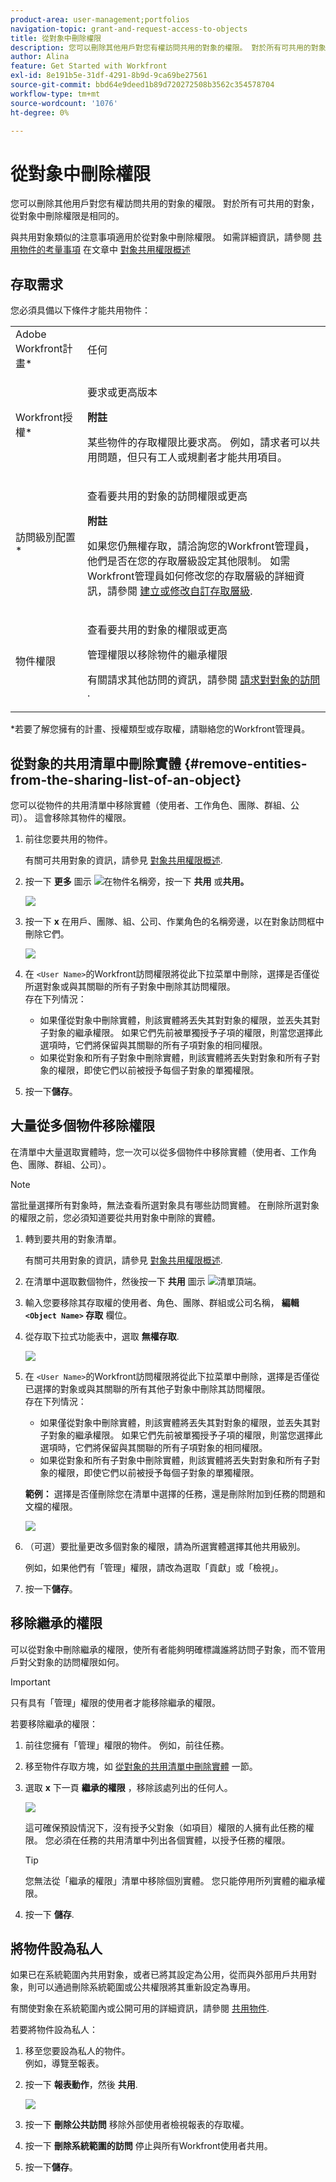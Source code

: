 ```yaml
---
product-area: user-management;portfolios
navigation-topic: grant-and-request-access-to-objects
title: 從對象中刪除權限
description: 您可以刪除其他用戶對您有權訪問共用的對象的權限。 對於所有可共用的對象，從對象中刪除權限是相同的。
author: Alina
feature: Get Started with Workfront
exl-id: 8e191b5e-31df-4291-8b9d-9ca69be27561
source-git-commit: bbd64e9deed1b89d720272508b3562c354578704
workflow-type: tm+mt
source-wordcount: '1076'
ht-degree: 0%

---
```


# 從對象中刪除權限

您可以刪除其他用戶對您有權訪問共用的對象的權限。 對於所有可共用的對象，從對象中刪除權限是相同的。 

與共用對象類似的注意事項適用於從對象中刪除權限。 如需詳細資訊，請參閱 [共用物件的考量事項](../../workfront-basics/grant-and-request-access-to-objects/sharing-permissions-on-objects-overview.md#consider) 在文章中 [對象共用權限概述](../../workfront-basics/grant-and-request-access-to-objects/sharing-permissions-on-objects-overview.md)

## 存取需求

<!--drafted for P&P:

<table style="table-layout:auto"> 
 <col> 
 <col> 
 <tbody> 
  <tr> 
   <td role="rowheader">Adobe Workfront plan*</td> 
   <td> <p>Any </p> </td> 
  </tr> 
  <tr> 
   <td role="rowheader">Workfront license*</td> 
   <td> <p>Current license: Contributor or higher</p>
   Or  
   <p>Legacy license: Request or higher</p>
   <p><b>NOTE</b></p>

   <p>Some objects require a higher access than Request. </p>
   
   <p>For example, for the current license, a Contributor can share issues, but only Standard-license users can share a project.</p>
   
   <p>For the legacy license, a Requestor can share issues, but only Workers or Planners can share a project.</p> 
   </td> 
  </tr> 
  <tr> 
   <td role="rowheader">Access level configurations*</td> 
   <td> <p>View access or higher to the objects you want to share</p> <p><b>NOTE</b>
   
   If you still don't have access, ask your Workfront administrator if they set additional restrictions in your access level. For information on how a Workfront administrator can modify your access level, see <a href="../../administration-and-setup/add-users/configure-and-grant-access/create-modify-access-levels.md" class="MCXref xref">Create or modify custom access levels</a>.</p> </td> 
  </tr> 
  <tr> 
   <td role="rowheader">Object permissions</td> 
   <td> <p>View permissions or higher to the objects you want to share</p> <p>Manage permissions to remove inherited permissions on objects</p> <p>For information on requesting additional access, see <a href="../../workfront-basics/grant-and-request-access-to-objects/request-access.md" class="MCXref xref">Request access to objects </a>.</p> </td> 
  </tr> 
 </tbody> 
</table>
-->

您必須具備以下條件才能共用物件：

<table style="table-layout:auto"> 
 <col> 
 <col> 
 <tbody> 
  <tr> 
   <td role="rowheader">Adobe Workfront計畫*</td> 
   <td> <p>任何 </p> </td> 
  </tr> 
  <tr> 
   <td role="rowheader">Workfront授權*</td> 
   <td> <p>要求或更高版本</p>
   <p><b>附註</b></p>

某些物件的存取權限比要求高。 例如，請求者可以共用問題，但只有工人或規劃者才能共用項目。

</td> 
  </tr> 
  <tr> 
   <td role="rowheader">訪問級別配置*</td> 
   <td> <p>查看要共用的對象的訪問權限或更高</p> <p><b>附註</b>

如果您仍無權存取，請洽詢您的Workfront管理員，他們是否在您的存取層級設定其他限制。 如需Workfront管理員如何修改您的存取層級的詳細資訊，請參閱 <a href="../../administration-and-setup/add-users/configure-and-grant-access/create-modify-access-levels.md" class="MCXref xref">建立或修改自訂存取層級</a>.</p> </td>
</tr> 
  <tr> 
   <td role="rowheader">物件權限</td> 
   <td> <p>查看要共用的對象的權限或更高</p> <p>管理權限以移除物件的繼承權限</p> <p>有關請求其他訪問的資訊，請參閱 <a href="../../workfront-basics/grant-and-request-access-to-objects/request-access.md" class="MCXref xref">請求對對象的訪問 </a>.</p> </td> 
  </tr> 
 </tbody> 
</table>

&#42;若要了解您擁有的計畫、授權類型或存取權，請聯絡您的Workfront管理員。

## 從對象的共用清單中刪除實體 {#remove-entities-from-the-sharing-list-of-an-object}

您可以從物件的共用清單中移除實體（使用者、工作角色、團隊、群組、公司）。 這會移除其物件的權限。

1. 前往您要共用的物件。

   有關可共用對象的資訊，請參見 [對象共用權限概述](../../workfront-basics/grant-and-request-access-to-objects/sharing-permissions-on-objects-overview.md).

1. 按一下 **更多** 圖示 ![](assets/more-icon.png)在物件名稱旁，按一下 **共用** 或&#x200B;**共用。**

   ![](assets/share-a-document-350x160.png)

1. 按一下 **x** 在用戶、團隊、組、公司、作業角色的名稱旁邊，以在對象訪問框中刪除它們。

   ![](assets/remove-permissions-on-project-nwe-350x479.png)

1. 在 `<User Name>`的Workfront訪問權限將從此下拉菜單中刪除，選擇是否僅從所選對象或與其關聯的所有子對象中刪除其訪問權限。\
   存在下列情況：

   * 如果僅從對象中刪除實體，則該實體將丟失其對對象的權限，並丟失其對子對象的繼承權限。 如果它們先前被單獨授予子項的權限，則當您選擇此選項時，它們將保留與其關聯的所有子項對象的相同權限。 
   * 如果從對象和所有子對象中刪除實體，則該實體將丟失對對象和所有子對象的權限，即使它們以前被授予每個子對象的單獨權限。 

1. 按一下&#x200B;**儲存**。

## 大量從多個物件移除權限

在清單中大量選取實體時，您一次可以從多個物件中移除實體（使用者、工作角色、團隊、群組、公司）。 

>[!NOTE]
>
>當批量選擇所有對象時，無法查看所選對象具有哪些訪問實體。 在刪除所選對象的權限之前，您必須知道要從共用對象中刪除的實體。

1. 轉到要共用的對象清單。

   有關可共用對象的資訊，請參見 [對象共用權限概述](../../workfront-basics/grant-and-request-access-to-objects/sharing-permissions-on-objects-overview.md).

1. 在清單中選取數個物件，然後按一下 **共用** 圖示 ![](assets/share-icon.png)清單頂端。
1. 輸入您要移除其存取權的使用者、角色、團隊、群組或公司名稱， **編輯 `<Object Name>` 存取** 欄位。
1. 從存取下拉式功能表中，選取 **無權存取**.

   ![](assets/no-access-option-removing-permissions-bulk-tasks-nwe-350x166.png)

1. 在 `<User Name>`的Workfront訪問權限將從此下拉菜單中刪除，選擇是否僅從已選擇的對象或與其關聯的所有其他子對象中刪除其訪問權限。\
   存在下列情況：

   * 如果僅從對象中刪除實體，則該實體將丟失其對對象的權限，並丟失其對子對象的繼承權限。 如果它們先前被單獨授予子項的權限，則當您選擇此選項時，它們將保留與其關聯的所有子項對象的相同權限。 
   * 如果從對象和所有子對象中刪除實體，則該實體將丟失對對象和所有子對象的權限，即使它們以前被授予每個子對象的單獨權限。

   **範例：** 選擇是否僅刪除您在清單中選擇的任務，還是刪除附加到任務的問題和文檔的權限。

   ![](assets/remove-permissions-bulk-drop-down-for-attached-objects-nwe-350x96.png)

1. （可選）要批量更改多個對象的權限，請為所選實體選擇其他共用級別。

   例如，如果他們有「管理」權限，請改為選取「貢獻」或「檢視」。

1. 按一下&#x200B;**儲存**。

## 移除繼承的權限

可以從對象中刪除繼承的權限，使所有者能夠明確標識誰將訪問子對象，而不管用戶對父對象的訪問權限如何。

>[!IMPORTANT]
>
>只有具有「管理」權限的使用者才能移除繼承的權限。

若要移除繼承的權限：

1. 前往您擁有「管理」權限的物件。 例如，前往任務。
1. 移至物件存取方塊，如 [從對象的共用清單中刪除實體](#remove-entities-from-the-sharing-list-of-an-object) 一節。
1. 選取 **x** 下一頁 **繼承的權限** ，移除該處列出的任何人。

   ![](assets/remove-inherited-permissions-on-project-nwe-350x475.png)

   這可確保預設情況下，沒有授予父對象（如項目）權限的人擁有此任務的權限。 您必須在任務的共用清單中列出各個實體，以授予任務的權限。

   >[!TIP]
   >
   >您無法從「繼承的權限」清單中移除個別實體。 您只能停用所列實體的繼承權限。

1. 按一下 **儲存**. 

## 將物件設為私人

如果已在系統範圍內共用對象，或者已將其設定為公用，從而與外部用戶共用對象，則可以通過刪除系統範圍或公共權限將其重新設定為專用。 

有關使對象在系統範圍內或公開可用的詳細資訊，請參閱 [共用物件](../../workfront-basics/grant-and-request-access-to-objects/share-an-object.md).

若要將物件設為私人：

1. 移至您要設為私人的物件。\
   例如，導覽至報表。
1. 按一下 **報表動作**，然後 **共用**.

   ![](assets/report-permissions-make-private-nwe-350x477.png)

1. 按一下 **刪除公共訪問** 移除外部使用者檢視報表的存取權。
1. 按一下 **刪除系統範圍的訪問** 停止與所有Workfront使用者共用。 
1. 按一下&#x200B;**儲存**。
